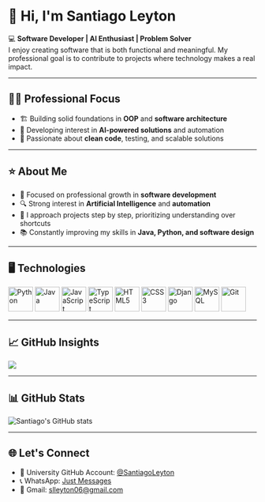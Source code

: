 # 👋 Hi, I'm Santiago Leyton

💻 **Software Developer | AI Enthusiast | Problem Solver**  
I enjoy creating software that is both functional and meaningful. My professional goal is to contribute to projects where technology makes a real impact.

---

## 🧑‍💻 Professional Focus
- 🏗️ Building solid foundations in **OOP** and **software architecture**  
- 🤖 Developing interest in **AI-powered solutions** and automation  
- 🔧 Passionate about **clean code**, testing, and scalable solutions  

---

## ⭐ About Me
- 🎯 Focused on professional growth in **software development**  
- 🔍 Strong interest in **Artificial Intelligence** and **automation**  
- 🧩 I approach projects step by step, prioritizing understanding over shortcuts  
- 📚 Constantly improving my skills in **Java, Python, and software design**

---

## 🖥️ Technologies
<p align="left">
  <img alt="Python" src="https://cdn.jsdelivr.net/gh/devicons/devicon/icons/python/python-original.svg" width="50" height="50"/>
  <img alt="Java" src="https://cdn.jsdelivr.net/gh/devicons/devicon/icons/java/java-original.svg" width="50" height="50"/>
  <img alt="JavaScript" src="https://cdn.jsdelivr.net/gh/devicons/devicon/icons/javascript/javascript-original.svg" width="50" height="50"/>
  <img alt="TypeScript" src="https://cdn.jsdelivr.net/gh/devicons/devicon/icons/typescript/typescript-original.svg" width="50" height="50"/>
  <img alt="HTML5" src="https://cdn.jsdelivr.net/gh/devicons/devicon/icons/html5/html5-original.svg" width="50" height="50"/>
  <img alt="CSS3" src="https://cdn.jsdelivr.net/gh/devicons/devicon/icons/css3/css3-original.svg" width="50" height="50"/>
  <img alt="Django" src="https://cdn.jsdelivr.net/gh/devicons/devicon/icons/django/django-plain.svg" width="50" height="50"/>
  <img alt="MySQL" src="https://cdn.jsdelivr.net/gh/devicons/devicon/icons/mysql/mysql-original.svg" width="50" height="50"/>
  <img alt="Git" src="https://cdn.jsdelivr.net/gh/devicons/devicon/icons/git/git-original.svg" width="50" height="50"/>
</p>

---

## 📈 GitHub Insights
<p align="left">
  <img src="https://github-readme-stats.vercel.app/api/top-langs/?username=IngSantiagoLeyton&layout=compact&theme=default" />
</p>

---

## 📊 GitHub Stats
![Santiago's GitHub stats](https://github-readme-stats.vercel.app/api?username=IngSantiagoLeyton&show_icons=true&theme=default)

---

## 🌐 Let's Connect
- 💼 University GitHub Account: [@SantiagoLeyton](https://github.com/SantiagoLeyton)
- 📞 WhatsApp: [Just Messages](https://wa.me/573028629160)
- 📩 Gmail: slleyton06@gmail.com
